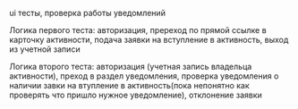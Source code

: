 ui тесты, проверка работы уведомлений
 
Логика первого теста: авторизация, пререход по прямой ссылке в карточку активности, подача заявки на вступление в активность, выход из учетной записи

Логика второго теста: авторизация (учетная запись владельца активности), преход в раздел уведомления, проверка уведомления о наличии завки на втупление в активность(пока непонятно как проверять что пришло нужное уведомление), отклонение заявки 
